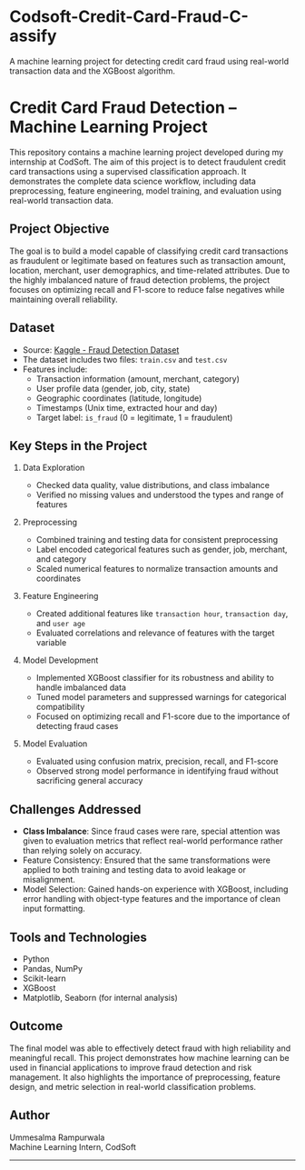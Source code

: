 # Codsoft-Credit-Card-Fraud-C-assify
A machine learning project for detecting credit card fraud using real-world transaction data and the XGBoost algorithm.
# Credit Card Fraud Detection – Machine Learning Project

This repository contains a machine learning project developed during my internship at CodSoft. The aim of this project is to detect fraudulent credit card transactions using a supervised classification approach. It demonstrates the complete data science workflow, including data preprocessing, feature engineering, model training, and evaluation using real-world transaction data.

## Project Objective

The goal is to build a model capable of classifying credit card transactions as fraudulent or legitimate based on features such as transaction amount, location, merchant, user demographics, and time-related attributes. Due to the highly imbalanced nature of fraud detection problems, the project focuses on optimizing recall and F1-score to reduce false negatives while maintaining overall reliability.

## Dataset

- Source: [Kaggle - Fraud Detection Dataset](https://www.kaggle.com/datasets/kartik2112/fraud-detection)
- The dataset includes two files: `train.csv` and `test.csv`
- Features include:
  - Transaction information (amount, merchant, category)
  - User profile data (gender, job, city, state)
  - Geographic coordinates (latitude, longitude)
  - Timestamps (Unix time, extracted hour and day)
  - Target label: `is_fraud` (0 = legitimate, 1 = fraudulent)

## Key Steps in the Project

1. Data Exploration
   - Checked data quality, value distributions, and class imbalance
   - Verified no missing values and understood the types and range of features

2. Preprocessing
   - Combined training and testing data for consistent preprocessing
   - Label encoded categorical features such as gender, job, merchant, and category
   - Scaled numerical features to normalize transaction amounts and coordinates

3. Feature Engineering
   - Created additional features like `transaction hour`, `transaction day`, and `user age`
   - Evaluated correlations and relevance of features with the target variable

4. Model Development
   - Implemented XGBoost classifier for its robustness and ability to handle imbalanced data
   - Tuned model parameters and suppressed warnings for categorical compatibility
   - Focused on optimizing recall and F1-score due to the importance of detecting fraud cases

5. Model Evaluation
   - Evaluated using confusion matrix, precision, recall, and F1-score
   - Observed strong model performance in identifying fraud without sacrificing general accuracy

## Challenges Addressed

- **Class Imbalance**: Since fraud cases were rare, special attention was given to evaluation metrics that reflect real-world performance rather than relying solely on accuracy.
- Feature Consistency: Ensured that the same transformations were applied to both training and testing data to avoid leakage or misalignment.
- Model Selection: Gained hands-on experience with XGBoost, including error handling with object-type features and the importance of clean input formatting.

## Tools and Technologies

- Python  
- Pandas, NumPy  
- Scikit-learn  
- XGBoost  
- Matplotlib, Seaborn (for internal analysis)

## Outcome

The final model was able to effectively detect fraud with high reliability and meaningful recall. This project demonstrates how machine learning can be used in financial applications to improve fraud detection and risk management. It also highlights the importance of preprocessing, feature design, and metric selection in real-world classification problems.

## Author

Ummesalma Rampurwala  
Machine Learning Intern, CodSoft

---

